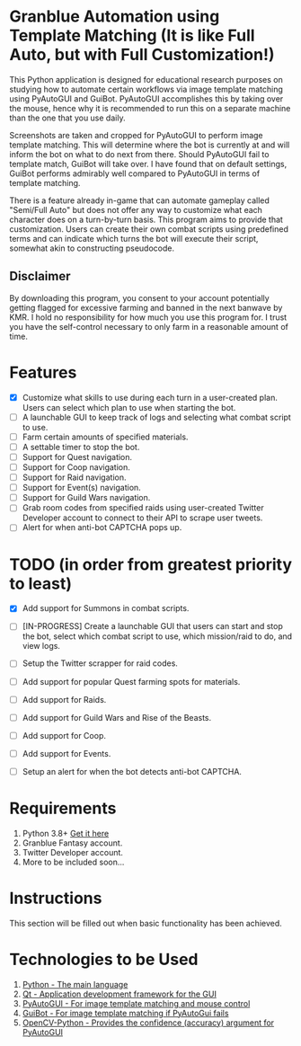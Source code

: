 # Granblue Automation using Template Matching (It is like Full Auto, but with Full Customization!)

This Python application is designed for educational research purposes on studying how to automate certain workflows via image template matching using PyAutoGUI and GuiBot. PyAutoGUI accomplishes this by taking over the mouse, hence why it is recommended to run this on a separate machine than the one that you use daily.

Screenshots are taken and cropped for PyAutoGUI to perform image template matching. This will determine where the bot is currently at and will inform the bot on what to do next from there. Should PyAutoGUI fail to template match, GuiBot will take over. I have found that on default settings, GuiBot performs admirably well compared to PyAutoGUI in terms of template matching.

There is a feature already in-game that can automate gameplay called "Semi/Full Auto" but does not offer any way to customize what each character does on a turn-by-turn basis. This program aims to provide that customization. Users can create their own combat scripts using predefined terms and can indicate which turns the bot will execute their script, somewhat akin to constructing pseudocode.

## Disclaimer

By downloading this program, you consent to your account potentially getting flagged for excessive farming and banned in the next banwave by KMR. I hold no responsibility for how much you use this program for. I trust you have the self-control necessary to only farm in a reasonable amount of time.

# Features

- [x] Customize what skills to use during each turn in a user-created plan. Users can select which plan to use when starting the bot.
- [ ] A launchable GUI to keep track of logs and selecting what combat script to use.
- [ ] Farm certain amounts of specified materials.
- [ ] A settable timer to stop the bot.
- [ ] Support for Quest navigation.
- [ ] Support for Coop navigation.
- [ ] Support for Raid navigation.
- [ ] Support for Event(s) navigation.
- [ ] Support for Guild Wars navigation.
- [ ] Grab room codes from specified raids using user-created Twitter Developer account to connect to their API to scrape user tweets.
- [ ] Alert for when anti-bot CAPTCHA pops up.

# TODO (in order from greatest priority to least)

- [x] Add support for Summons in combat scripts.

- [ ] [IN-PROGRESS] Create a launchable GUI that users can start and stop the bot, select which combat script to use, which mission/raid to do, and view logs.

- [ ] Setup the Twitter scrapper for raid codes.

- [ ] Add support for popular Quest farming spots for materials.

- [ ] Add support for Raids.

- [ ] Add support for Guild Wars and Rise of the Beasts.

- [ ] Add support for Coop.

- [ ] Add support for Events.

- [ ] Setup an alert for when the bot detects anti-bot CAPTCHA.

# Requirements

1. Python 3.8+ [Get it here](https://www.python.org/downloads/)
2. Granblue Fantasy account.
3. Twitter Developer account.
4. More to be included soon...

# Instructions

This section will be filled out when basic functionality has been achieved.

# Technologies to be Used

1. [Python - The main language](https://www.python.org/)
2. [Qt - Application development framework for the GUI](https://www.qt.io/product/development-tools)
3. [PyAutoGUI - For image template matching and mouse control](https://pyautogui.readthedocs.io/en/latest/)
4. [GuiBot - For image template matching if PyAutoGui fails](https://guibot.readthedocs.io/en/latest/README.html)
5. [OpenCV-Python - Provides the confidence (accuracy) argument for PyAutoGUI](https://pypi.org/project/opencv-python/)

